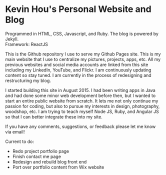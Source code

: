 # Kevin Hou's Personal Website and Blog
Programmed in HTML, CSS, Javascript, and Ruby. The blog is powered by Jekyll. 
<br />
Framework: ReactJS

This is the Github repository I use to serve my Github Pages site. This is my main website that I use to centralize my pictures, projects, apps, etc. All my previous websites and social media accounts are linked from this site including my LinkedIn, YouTube, and Flickr. I am continuously updating content so stay tuned. I am currently in the process of redesigning and restructuring my blog. 

I started building this site in August 2015. I had been writing apps in Java and had done some minor web development before then, but I wanted to start an entire public website from scratch. It lets me not only continue my passion for coding, but also to pursue my interests in design, photography, woodshop, etc. I am trying to teach myself Node JS, Ruby, and Angular JS so that I can better integrate these into my site.

If you have any comments, suggestions, or feedback please let me know via email!

Current to do:
<ul>
  <li>Redo project portfolio page</li>
  <li>Finish contact me page</li>
  <li>Redesign and rebuild blog front end </li>
  <li>Port over portfolio content from Wix website</li>
</ul>
